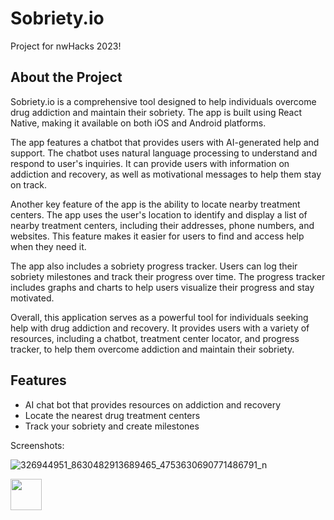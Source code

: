 # Sobriety.io
Project for nwHacks 2023!

## About the Project
Sobriety.io is a comprehensive tool designed to help individuals overcome drug addiction and maintain their sobriety. The app is built using React Native, making it available on both iOS and Android platforms.

The app features a chatbot that provides users with AI-generated help and support. The chatbot uses natural language processing to understand and respond to user's inquiries. It can provide users with information on addiction and recovery, as well as motivational messages to help them stay on track.

Another key feature of the app is the ability to locate nearby treatment centers. The app uses the user's location to identify and display a list of nearby treatment centers, including their addresses, phone numbers, and websites. This feature makes it easier for users to find and access help when they need it.

The app also includes a sobriety progress tracker. Users can log their sobriety milestones and track their progress over time. The progress tracker includes graphs and charts to help users visualize their progress and stay motivated.

Overall, this application serves as a powerful tool for individuals seeking help with drug addiction and recovery. It provides users with a variety of resources, including a chatbot, treatment center locator, and progress tracker, to help them overcome addiction and maintain their sobriety.

## Features
- AI chat bot that provides resources on addiction and recovery 
- Locate the nearest drug treatment centers
- Track your sobriety and create milestones

Screenshots:

![326944951_8630482913689465_4753630690771486791_n](https://user-images.githubusercontent.com/63217634/213936966-fe2c9a2c-34dd-4b54-8964-067bdb9d7a95.jpg)

<img src="[http://....jpg](https://user-images.githubusercontent.com/63217634/213936966-fe2c9a2c-34dd-4b54-8964-067bdb9d7a95.jpg)" width="50" height="50" />
